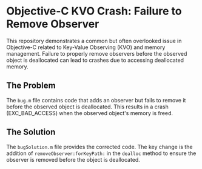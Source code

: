 # Objective-C KVO Crash: Failure to Remove Observer

This repository demonstrates a common but often overlooked issue in Objective-C related to Key-Value Observing (KVO) and memory management.  Failure to properly remove observers before the observed object is deallocated can lead to crashes due to accessing deallocated memory.

## The Problem

The `bug.m` file contains code that adds an observer but fails to remove it before the observed object is deallocated. This results in a crash (EXC_BAD_ACCESS) when the observed object's memory is freed.

## The Solution

The `bugSolution.m` file provides the corrected code. The key change is the addition of `removeObserver:forKeyPath:` in the `dealloc` method to ensure the observer is removed before the object is deallocated.